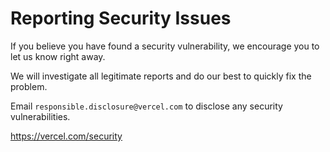 # Reporting Security Issues

If you believe you have found a security vulnerability, we encourage you to let us know right away.

We will investigate all legitimate reports and do our best to quickly fix the problem.

Email `responsible.disclosure@vercel.com` to disclose any security vulnerabilities.

https://vercel.com/security

